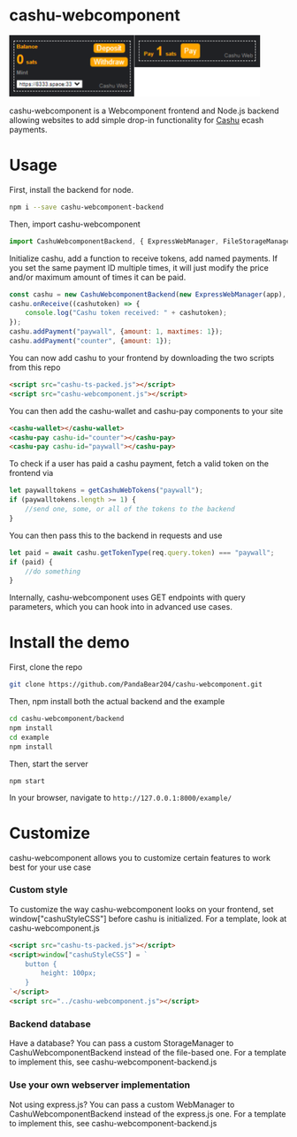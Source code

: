 # cashu-webcomponent
![cashu-webcomponent](cashu-web.png)

cashu-webcomponent is a Webcomponent frontend and Node.js backend allowing websites to add simple drop-in functionality for [Cashu](https://github.com/cashubtc) ecash payments.

# Usage
First, install the backend for node.
```bash
npm i --save cashu-webcomponent-backend
```
Then, import cashu-webcomponent
```javascript
import CashuWebcomponentBackend, { ExpressWebManager, FileStorageManager } from "cashu-webcomponent-backend";
```
Initialize cashu, add a function to receive tokens, add named payments. If you set the same payment ID multiple times, it will just modify the price and/or maximum amount of times it can be paid.
```javascript
const cashu = new CashuWebcomponentBackend(new ExpressWebManager(app), new FileStorageManager("/cashu/test"), ["https://8333.space:3338"]);
cashu.onReceive((cashutoken) => {
	console.log("Cashu token received: " + cashutoken);
});
cashu.addPayment("paywall", {amount: 1, maxtimes: 1});
cashu.addPayment("counter", {amount: 1});
```
You can now add cashu to your frontend by downloading the two scripts from this repo
```html
<script src="cashu-ts-packed.js"></script>
<script src="cashu-webcomponent.js"></script>
```
You can then add the cashu-wallet and cashu-pay components to your site
```html
<cashu-wallet></cashu-wallet>
<cashu-pay cashu-id="counter"></cashu-pay>
<cashu-pay cashu-id="paywall"></cashu-pay>
```
To check if a user has paid a cashu payment, fetch a valid token on the frontend via
```javascript
let paywalltokens = getCashuWebTokens("paywall");
if (paywalltokens.length >= 1) {
	//send one, some, or all of the tokens to the backend
}
```
You can then pass this to the backend in requests and use
```javascript
let paid = await cashu.getTokenType(req.query.token) === "paywall";
if (paid) {
	//do something
}
```
Internally, cashu-webcomponent uses GET endpoints with query parameters, which you can hook into in advanced use cases.
# Install the demo
First, clone the repo
```bash
git clone https://github.com/PandaBear204/cashu-webcomponent.git
```
Then, npm install both the actual backend and the example
```bash
cd cashu-webcomponent/backend
npm install
cd example
npm install
```
Then, start the server
```
npm start
```
In your browser, navigate to `http://127.0.0.1:8000/example/`
# Customize
cashu-webcomponent allows you to customize certain features to work best for your use case
### Custom style
To customize the way cashu-webcomponent looks on your frontend, set window["cashuStyleCSS"] before cashu is initialized. For a template, look at cashu-webcomponent.js
```html
<script src="cashu-ts-packed.js"></script>
<script>window["cashuStyleCSS"] = `
	button {
		height: 100px;
	}
`</script>
<script src="../cashu-webcomponent.js"></script>
```
### Backend database
Have a database? You can pass a custom StorageManager to CashuWebcomponentBackend instead of the file-based one. For a template to implement this, see cashu-webcomponent-backend.js
### Use your own webserver implementation
Not using express.js? You can pass a custom WebManager to CashuWebcomponentBackend instead of the express.js one. For a template to implement this, see cashu-webcomponent-backend.js
